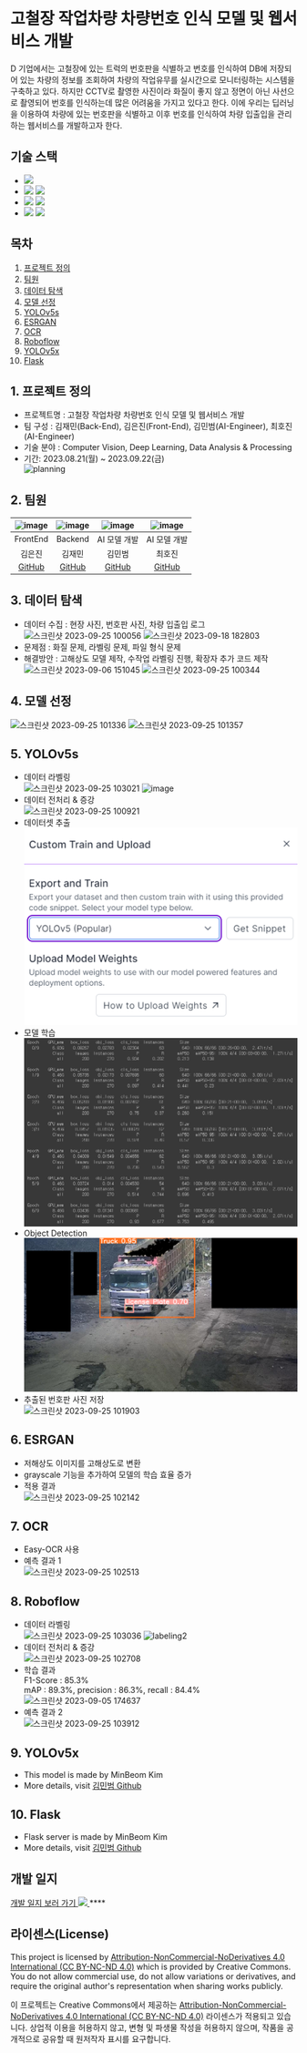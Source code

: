 # 고철장 작업차량 차량번호 인식 모델 및 웹서비스 개발
D 기업에서는 고철장에 있는 트럭의 번호판을 식별하고 번호를 인식하여 DB에 저장되어 있는 차량의 정보를 조회하여 차량의 작업유무를 실시간으로 모니터링하는 시스템을 구축하고 있다. 하지만 CCTV로 촬영한 사진이라 화질이 좋지 않고 정면이 아닌 사선으로 촬영되어 번호를 인식하는데 많은 어려움을 가지고 있다고 한다. 이에 우리는 딥러닝을 이용하여 차량에 있는 번호판을 식별하고 이후 번호를 인식하여 차량 입출입을 관리하는 웹서비스를 개발하고자 한다.

## 기술 스택 
- <img src="https://img.shields.io/badge/Python-3776AB?style=flat-square&logo=Python&logoColor=white"/>
- <img src="https://img.shields.io/badge/Flask-000000?style=flat-square&logo=flask&logoColor=white"/> <img src="https://img.shields.io/badge/React-61DAFB?style=flat-square&logo=React&logoColor=black"/>
- <img src="https://img.shields.io/badge/Git-F05032?style=flat-square&logo=git&logoColor=white"/> <img width="23" src="https://upload.wikimedia.org/wikipedia/commons/e/e9/Notion-logo.svg">
- <img src="https://img.shields.io/badge/Visual Studio Code-007ACC?style=flat-square&logo=Visual Studio Code&logoColor=white"/> <img src="https://img.shields.io/badge/Google Colab-F9AB00?style=flat-square&logo=Google Colab&logoColor=white"/>


## 목차
1. [프로젝트 정의](#1-프로젝트-정의)
2. [팀원](#2-팀원)
3. [데이터 탐색](#3-데이터-탐색)
4. [모델 선정](#4-모델-선정)
5. [YOLOv5s](#5-YOLOv5s)
6. [ESRGAN](#6-ESRGAN)
7. [OCR](#7-OCR)
8. [Roboflow](#8-Roboflow)
9. [YOLOv5x](#9-YOLOv5x)  
10. [Flask](#10-Flask)

 
## 1. 프로젝트 정의
- 프로젝트명 : 고철장 작업차량 차량번호 인식 모델 및 웹서비스 개발
- 팀 구성 : 김재민(Back-End), 김은진(Front-End), 김민범(AI-Engineer), 최호진(AI-Engineer)
- 기술 분야 : Computer Vision, Deep Learning, Data Analysis & Processing
- 기간: 2023.08.21(월) ~ 2023.09.22(금) <br/>
  ![planning](https://github.com/Gansaw/License_Plate_Recognition/assets/86204430/07aeb058-d61f-4114-88b1-ca50e9159a99)

  
## 2. 팀원 
|<img width="200" alt="image" src="https://avatars.githubusercontent.com/u/129818813?v=4">|<img width="200" alt="image" src="https://avatars.githubusercontent.com/u/98063854?v=4">|<img width="200" alt="image" src="https://avatars.githubusercontent.com/u/70638717?v=4">|<img width="200" alt="image" src="https://avatars.githubusercontent.com/u/86204430?v=4">|
| :---------------------------------: | :-----------------------------------:| :---------------------------------: | :-----------------------------------:|
|                FrontEnd           |           Backend                       |              AI 모델 개발         |           AI 모델 개발                |       
|             김은진            |          김재민            |                          김민범                  |          최호진                      |      
|[GitHub](https://github.com/EUNJIN6131)|[GitHub](https://github.com/JaeMin1130)|[GitHub](https://github.com/sou05091/)|[GitHub](https://github.com/Gansaw/)|


## 3. 데이터 탐색
- 데이터 수집 : 현장 사진, 번호판 사진, 차량 입출입 로그 <br/>
![스크린샷 2023-09-25 100056](https://github.com/Gansaw/License_Plate_Recognition/assets/86204430/b95de212-ee46-407a-b0a0-2ba284efbd33)
![스크린샷 2023-09-18 182803](https://github.com/Gansaw/License_Plate_Recognition/assets/86204430/6d8e8f75-5cf5-407b-bbde-550c87201c31)
- 문제점 : 화질 문제, 라벨링 문제, 파일 형식 문제
- 해결방안 : 고해상도 모델 제작, 수작업 라벨링 진행, 확장자 추가 코드 제작
![스크린샷 2023-09-06 151045](https://github.com/Gansaw/License_Plate_Recognition/assets/86204430/1842e134-4b23-4ade-a27c-449c179c291d)
![스크린샷 2023-09-25 100344](https://github.com/Gansaw/License_Plate_Recognition/assets/86204430/fb3b2a1b-59ba-42e2-9466-06fed59b41e0)

 
## 4. 모델 선정
![스크린샷 2023-09-25 101336](https://github.com/Gansaw/License_Plate_Recognition/assets/86204430/2aa05642-5001-4ad6-b6af-3af657f91f94)
![스크린샷 2023-09-25 101357](https://github.com/Gansaw/License_Plate_Recognition/assets/86204430/d82c6808-d62f-4a6f-adea-09982f08808a)


## 5. YOLOv5s
- 데이터 라벨링 <br/>
![스크린샷 2023-09-25 103021](https://github.com/Gansaw/License_Plate_Recognition/assets/86204430/fd9e7cfa-77f7-4555-9eaf-ea621a01268f)
![image](https://github.com/Gansaw/License_Plate_Recognition/assets/86204430/36416825-ccae-43e0-aefe-888e5308ca04)
- 데이터 전처리 & 증강 <br/>
![스크린샷 2023-09-25 100921](https://github.com/Gansaw/License_Plate_Recognition/assets/86204430/a670eb15-44a1-4552-b8e9-368a068631c1)
- 데이터셋 추출 <br/>
![image](https://github.com/sou05091/MainProject_LicensePlate/blob/main/img/yolo/Export.png)
- 모델 학습 <br/>
![image](https://github.com/sou05091/MainProject_LicensePlate/blob/main/img/yolo/model%20%ED%95%99%EC%8A%B5.png)
- Object Detection <br/>
![image](https://github.com/sou05091/MainProject_LicensePlate/blob/main/img/yolo/result.png)
- 추출된 번호판 사진 저장 <br/>
![스크린샷 2023-09-25 101903](https://github.com/Gansaw/License_Plate_Recognition/assets/86204430/ca326dc0-4e08-41a2-bbef-98a841c2fd2f)


## 6. ESRGAN
- 저해상도 이미지를 고해상도로 변환
- grayscale 기능을 추가하여 모델의 학습 효율 증가
- 적용 결과 <br/>
![스크린샷 2023-09-25 102142](https://github.com/Gansaw/License_Plate_Recognition/assets/86204430/4594f619-c28f-4da8-b814-7b7a211de121)


## 7. OCR
- Easy-OCR 사용
- 예측 결과 1 <br/>
![스크린샷 2023-09-25 102513](https://github.com/Gansaw/License_Plate_Recognition/assets/86204430/d1dde896-9612-4775-8edb-e551debdb5a8)


## 8. Roboflow
- 데이터 라벨링 <br/>
![스크린샷 2023-09-25 103036](https://github.com/Gansaw/License_Plate_Recognition/assets/86204430/529e2e7e-87bf-4490-b05e-f95fc8c1247c)
![labeling2](https://github.com/Gansaw/License_Plate_Recognition/assets/86204430/1558bd34-788f-4d1c-aef0-524ad7c0ae7a)
- 데이터 전처리 & 증강 <br/>
![스크린샷 2023-09-25 102708](https://github.com/Gansaw/License_Plate_Recognition/assets/86204430/cfeec9b5-436f-4c4b-80cf-b97a82ca2f7c)
- 학습 결과 <br/>
F1-Score : 85.3% <br/>
mAP : 89.3%, precision : 86.3%, recall : 84.4% <br/>
![스크린샷 2023-09-05 174637](https://github.com/Gansaw/License_Plate_Recognition/assets/86204430/b8be6357-0935-4e44-97f3-738088132c42)
- 예측 결과 2 <br/>
![스크린샷 2023-09-25 103912](https://github.com/Gansaw/License_Plate_Recognition/assets/86204430/db044171-54d6-4d06-97fb-be26128ed30b)


## 9. YOLOv5x
- This model is made by MinBeom Kim
- More details, visit [김민범 Github](https://github.com/sou05091/MainProject_LicensePlate) <br/>


## 10. Flask
- Flask server is made by MinBeom Kim
- More details, visit [김민범 Github](https://github.com/sou05091/MainProject_LicensePlate) <br/>


## 개발 일지 
<a href="https://shrub-snap-550.notion.site/CRUD-566be659b7bf4693a6515f408cf2f1d9?pvs=4">개발 일지 보러 가기  <img width="23" src="https://upload.wikimedia.org/wikipedia/commons/e/e9/Notion-logo.svg"> </a>****


## 라이센스(License)
This project is licensed by <a href = "https://creativecommons.org/licenses/by-nc-nd/4.0/">Attribution-NonCommercial-NoDerivatives 4.0 International (CC BY-NC-ND 4.0)</a> which is provided by Creative Commons. You do not allow commercial use, do not allow variations or derivatives, and require the original author's representation when sharing works publicly. <br/>

이 프로젝트는 Creative Commons에서 제공하는 <a href = "https://creativecommons.org/licenses/by-nc-nd/4.0/deed.ko">Attribution-NonCommercial-NoDerivatives 4.0 International (CC BY-NC-ND 4.0)</a> 라이센스가 적용되고 있습니다. 상업적 이용을 허용하지 않고, 변형 및 파생물 작성을 허용하지 않으며, 작품을 공개적으로 공유할 때 원저작자 표시를 요구합니다.
